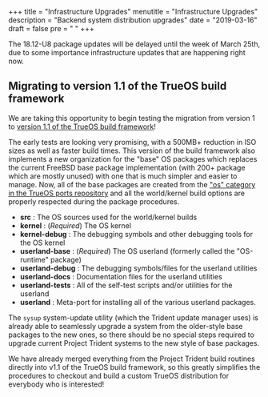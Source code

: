 +++
title = "Infrastructure Upgrades"
menutitle = "Infrastructure Upgrades"
description = "Backend system distribution upgrades"
date = "2019-03-16"
draft = false
pre = "<i class='fa fa-globe'></i>	"
+++

The 18.12-U8 package updates will be delayed until the week of March 25th, due to some importance infrastructure updates that are happening right now. 

## Migrating to version 1.1 of the TrueOS build framework

We are taking this opportunity to begin testing the migration from version 1 to [version 1.1 of the TrueOS build framework](https://github.com/trueos/build)!

The early tests are looking very promising, with a 500MB+ reduction in ISO sizes as well as faster build times. This version of the build framework also implements a new organization for the "base" OS packages which replaces the current FreeBSD base package implementation (with 200+ package which are mostly unused) with one that is much simpler and easier to manage. Now, all of the base packages are created from the ["os" category in the TrueOS ports repository](https://github.com/trueos/trueos-ports/tree/trueos-master/os) and all the world/kernel build options are properly respected during the package procedures.

* **src** : The OS sources used for the world/kernel builds
* **kernel** : (*Required*) The OS kernel
* **kernel-debug** : The debugging symbols and other debugging tools for the OS kernel
* **userland-base** : (*Required*) The OS userland (formerly called the "OS-runtime" package)
* **userland-debug** : The debugging symbols/files for the userland utilities
* **userland-docs** : Documentation files for the userland utilities
* **userland-tests** : All of the self-test scripts and/or utilities for the userland
* **userland** : Meta-port for installing all of the various userland packages.

The `sysup` system-update utility (which the Trident update manager uses) is already able to seamlessly upgrade a system from the older-style base packages to the new ones, so there should be no special steps required to upgrade current Project Trident systems to the new style of base packages.


We have already merged everything from the Project Trident build routines directly into v1.1 of the TrueOS build framework, so this greatly simplifies the procedures to checkout and build a custom TrueOS distribution for everybody who is interested!
